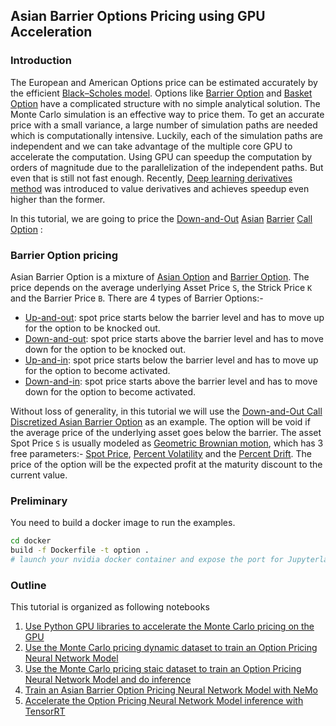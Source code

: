 
## Asian Barrier Options Pricing using GPU Acceleration

### Introduction

The European and American Options price can be estimated accurately by the efficient [Black–Scholes model](https://en.wikipedia.org/wiki/Black%E2%80%93Scholes_model). Options like [Barrier Option](https://en.wikipedia.org/wiki/Barrier_option) and [Basket Option](https://en.wikipedia.org/wiki/Basket_option) have a complicated structure with no simple analytical solution. The Monte Carlo simulation is an effective way to price them. To get an accurate price with a small variance, a large number of simulation paths are needed which is computationally intensive. Luckily, each of the simulation paths are independent and we can take advantage of the multiple core GPU to accelerate the computation. Using GPU can speedup the computation by orders of magnitude due to the parallelization of the independent paths. But even that is still not fast enough. Recently, [Deep learning derivatives method](https://arxiv.org/pdf/1809.02233.pdf) was introduced to value derivatives and achieves speedup even higher than the former.  

In this tutorial, we are going to price the [Down-and-Out](https://www.investopedia.com/terms/d/daoo.asp) [Asian](https://www.investopedia.com/terms/a/asianoption.asp) [Barrier](https://www.investopedia.com/terms/b/barrieroption.asp) [Call Option](https://www.investopedia.com/terms/c/calloption.asp) :

    
### Barrier Option pricing

Asian Barrier Option is a mixture of [Asian Option](https://en.wikipedia.org/wiki/Asian_option) and [Barrier Option](https://en.wikipedia.org/wiki/Barrier_option). The price depends on the average underlying Asset Price `S`, the Strick Price `K` and the Barrier Price `B`. There are 4 types of Barrier Options:-
   * [Up-and-out](https://www.investopedia.com/terms/u/up-and-outoption.asp): spot price starts below the barrier level and has to move up for the option to be knocked out.
   * [Down-and-out](https://www.investopedia.com/terms/d/daoo.asp): spot price starts above the barrier level and has to move down for the option to be knocked out.
   * [Up-and-in](https://www.investopedia.com/terms/u/up-and-inoption.asp): spot price starts below the barrier level and has to move up for the option to become activated.
   * [Down-and-in](https://www.investopedia.com/terms/d/daio.asp): spot price starts above the barrier level and has to move down for the option to become activated.

Without loss of generality, in this tutorial we will use the [Down-and-Out Call Discretized Asian Barrier Option](https://ieeexplore.ieee.org/document/6327776/metrics#metrics) as an example. The option will be void if the average price of the underlying asset goes below the barrier. The asset Spot Price `S` is usually modeled as [Geometric Brownian motion](https://en.wikipedia.org/wiki/Geometric_Brownian_motion), which has 3 free parameters:- [Spot Price](https://www.investopedia.com/terms/s/spotprice.asp), [Percent Volatility](https://www.investopedia.com/terms/v/volatility.asp) and the [Percent Drift](https://en.wikipedia.org/wiki/Stochastic_drift). The price of the option will be the expected profit at the maturity discount to the current value.

### Preliminary 

You need to build a docker image to run the examples. 

```bash
cd docker
build -f Dockerfile -t option .
# launch your nvidia docker container and expose the port for Jupyterlab
```

### Outline 

This tutorial is organized as following notebooks

1. [Use Python GPU libraries to accelerate the Monte Carlo pricing on the GPU](./mc_pricing.ipynb)
2. [Use the Monte Carlo pricing dynamic dataset to train an Option Pricing Neural Network Model](./deep_learning_option_1.ipynb)
3. [Use the Monte Carlo pricing staic dataset to train an Option Pricing Neural Network Model and do inference](./deep_learning_option_2.ipynb)
4. [Train an Asian Barrier Option Pricing Neural Network Model with NeMo](./deep_learning_nemo.ipynb)
5. [Accelerate the Option Pricing Neural Network Model inference with TensorRT](./tensorrt.ipynb)
